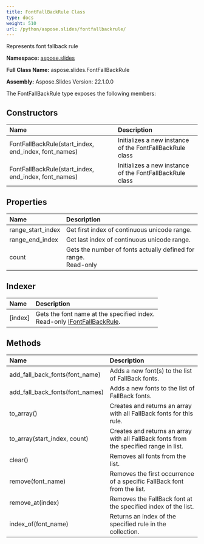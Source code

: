 ```yaml
---
title: FontFallBackRule Class
type: docs
weight: 510
url: /python/aspose.slides/fontfallbackrule/
---
```


Represents font fallback rule

**Namespace:** [aspose.slides](/python/aspose.slides/)

**Full Class Name:** aspose.slides.FontFallBackRule

**Assembly:**  Aspose.Slides Version: 22.1.0.0

The FontFallBackRule type exposes the following members:
## **Constructors**
|**Name**|**Description**|
| :- | :- |
|FontFallBackRule(start_index, end_index, font_names)|Initializes a new instance of the FontFallBackRule class|
|FontFallBackRule(start_index, end_index, font_names)|Initializes a new instance of the FontFallBackRule class|
## **Properties**
|**Name**|**Description**|
| :- | :- |
|range_start_index|Get first index of continuous unicode range.|
|range_end_index|Get last index of continuous unicode range.|
|count|Gets the number of fonts actually defined for range.<br/>            Read-only|
## **Indexer**
|**Name**|**Description**|
| :- | :- |
|[index]|Gets the font name at the specified index.<br/>            Read-only [IFontFallBackRule](/python/aspose.slides/ifontfallbackrule/).|
## **Methods**
|**Name**|**Description**|
| :- | :- |
|add_fall_back_fonts(font_name)|Adds a new font(s) to the list of FallBack fonts.|
|add_fall_back_fonts(font_names)|Adds a new fonts to the list of FallBack fonts.|
|to_array()|Creates and returns an array with all FallBack fonts for this rule.|
|to_array(start_index, count)|Creates and returns an array with all FallBack fonts from the specified range in list.|
|clear()|Removes all fonts from the list.|
|remove(font_name)|Removes the first occurrence of a specific FallBack font from the list.|
|remove_at(index)|Removes the FallBack font at the specified index of the list.|
|index_of(font_name)|Returns an index of the specified rule in the collection.|
